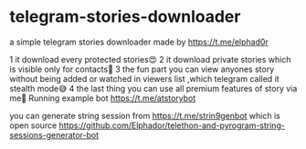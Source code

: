 # telegram-stories-downloader


a simple telegram stories downloader made by https://t.me/elphad0r


1 it download every protected stories😍 
2 it download private stories which is visible only for contacts🤩 
3 the fun part you can view anyones story without being added or watched in viewers list ,which telegram called it stealth mode😅
4 the last thing you can use all premium features of story via me🤗
Running example bot https://t.me/atstorybot




you can generate string session  from https://t.me/strin9genbot which is open source https://github.com/Elphador/telethon-and-pyrogram-string-sessions-generator-bot

